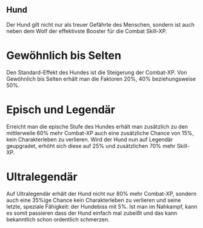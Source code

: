 ## Hund

Der Hund gilt nicht nur als treuer Gefährte des Menschen, sondern ist auch neben dem Wolf der effektivste Booster für die Combat Skill-XP.

# Gewöhnlich bis Selten

Den Standard-Effekt des Hundes ist die Steigerung der Combat-XP. Von Gewöhnlich bis Selten erhält man die Faktoren 20%, 40% beziehungsweise 50%.

# Episch und Legendär

Erreicht man die epische Stufe des Hundes erhält man zusätzlich zu den mittlerweile 60% mehr Combat-XP auch eine zusätzliche Chance von 15%, kein Charakterleben zu verlieren. Wird der Hund nun auf Legendär geupgradet, erhöht sich diese auf 25% und zusätzlichen 70% mehr Skill-XP.

# Ultralegendär

Auf Ultralegendär erhält der Hund nicht nur 80% mehr Combat-XP, sondern auch eine 35%ige Chance kein Charakterleben zu verlieren und seine letzte, speziale Fähigkeit: der Hundebiss mit 5%. Ist man im Nahkampf, kann es somit passieren dass der Hund einfach mal zubeißt und das kann bekanntlich schon ordentlich schmerzen.